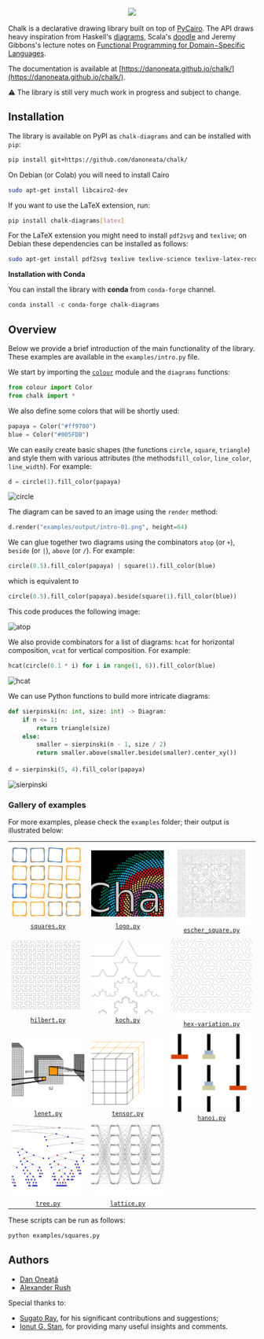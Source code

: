 <p align="center"><img src="https://raw.githubusercontent.com/danoneata/chalk/master/examples/output/logo-sm.png" width=300></p>

Chalk is a declarative drawing library built on top of [PyCairo](https://pycairo.readthedocs.io).
The API draws heavy inspiration from
Haskell's [diagrams](https://diagrams.github.io/),
Scala's [doodle](https://github.com/creativescala/doodle/) and
Jeremy Gibbons's lecture notes on [Functional Programming for Domain−Specific Languages](http://www.cs.ox.ac.uk/publications/publication7583-abstract.html).

The documentation is available at [https://danoneata.github.io/chalk/](https://danoneata.github.io/chalk/).

⚠️ The library is still very much work in progress and subject to change.

## Installation

The library is available on PyPI as `chalk-diagrams` and can be installed with `pip`:

```bash
pip install git+https://github.com/danoneata/chalk/
```

On Debian (or Colab) you will need to install Cairo

```bash
sudo apt-get install libcairo2-dev
```

If you want to use the LaTeX extension, run:

```bash
pip install chalk-diagrams[latex]
```

For the LaTeX extension you might need to install `pdf2svg` and `texlive`;
on Debian these dependencies can be installed as follows:

```bash
sudo apt-get install pdf2svg texlive texlive-science texlive-latex-recommended texlive-latex-extra
```

**Installation with Conda**

You can install the library with **conda** from `conda-forge` channel.

```powershell
conda install -c conda-forge chalk-diagrams
```

## Overview

Below we provide a brief introduction of the main functionality of the library.
These examples are available in the `examples/intro.py` file.

We start by importing the [`colour`](https://github.com/vaab/colour) module and the `diagrams` functions:

```python
from colour import Color
from chalk import *
```

We also define some colors that will be shortly used:

```python
papaya = Color("#ff9700")
blue = Color("#005FDB")
```

We can easily create basic shapes (the functions `circle`, `square`, `triangle`) and style them with various attributes (the methods`fill_color`, `line_color`, `line_width`).
For example:

```python
d = circle(1).fill_color(papaya)
```

![circle](https://raw.githubusercontent.com/danoneata/chalk/master/examples/output/intro-01.png)

The diagram can be saved to an image using the `render` method:

```python
d.render("examples/output/intro-01.png", height=64)
```

We can glue together two diagrams using the combinators `atop` (or `+`), `beside` (or `|`), `above` (or `/`).
For example:

```python
circle(0.5).fill_color(papaya) | square(1).fill_color(blue)
```

which is equivalent to

```python
circle(0.5).fill_color(papaya).beside(square(1).fill_color(blue))
```

This code produces the following image:

![atop](https://raw.githubusercontent.com/danoneata/chalk/master/examples/output/intro-02.png)

We also provide combinators for a list of diagrams:
`hcat` for horizontal composition, `vcat` for vertical composition.
For example:

```python
hcat(circle(0.1 * i) for i in range(1, 6)).fill_color(blue)
```
![hcat](https://raw.githubusercontent.com/danoneata/chalk/master/examples/output/intro-03.png)

We can use Python functions to build more intricate diagrams:

```python
def sierpinski(n: int, size: int) -> Diagram:
    if n <= 1:
        return triangle(size)
    else:
        smaller = sierpinski(n - 1, size / 2)
        return smaller.above(smaller.beside(smaller).center_xy())

d = sierpinski(5, 4).fill_color(papaya)
```

![sierpinski](https://raw.githubusercontent.com/danoneata/chalk/master/examples/output/intro-04.png)

### Gallery of examples

For more examples, please check the `examples` folder;
their output is illustrated below:

<table>
<tr>
<td align="center"><img src="doc/imgs/squares.png"><br><code><a href="https://github.com/danoneata/chalk/tree/master/examples/squares.py">squares.py</a></code></td>
<td align="center"><img src="doc/imgs/logo.png"><br><code><a href="https://github.com/danoneata/chalk/tree/master/examples/logo.py">logo.py</a></code></td>
<td align="center"><img src="doc/imgs/escher-square-limit.png"><br><code><a href="https://github.com/danoneata/chalk/tree/master/examples/escher_square.py">escher_square.py</a></code></td>
</tr>
<tr>
<td align="center"><img src="doc/imgs/hilbert.png"><br><code><a href="https://github.com/danoneata/chalk/tree/master/examples/hilbert.py">hilbert.py</a></code></td>
<td align="center"><img src="doc/imgs/koch.png"><br><code><a href="https://github.com/danoneata/chalk/tree/master/examples/koch.py">koch.py</a></code></td>
<td align="center"><img src="doc/imgs/hex-variation.png"><br><code><a href="https://github.com/danoneata/chalk/tree/master/examples/hex_variation.py">hex-variation.py</a></code></td>
</tr>
<tr>
<td align="center"><img src="doc/imgs/lenet.png"><br><code><a href="https://github.com/danoneata/chalk/tree/master/examples/lenet.py">lenet.py</a></code></td>
<td align="center"><img src="doc/imgs/tensor.png"><br><code><a href="https://github.com/danoneata/chalk/tree/master/examples/tensor.py">tensor.py</a></code></td>
<td align="center"><img src="doc/imgs/hanoi.png"><br><code><a href="https://github.com/danoneata/chalk/tree/master/examples/hanoi.py">hanoi.py</a></code></td>
</tr>
<tr>
<td align="center"><img src="doc/imgs/tree.png"><br><code><a href="https://github.com/danoneata/chalk/tree/master/examples/tree.py">tree.py</a></code></td>
<td align="center"><img src="doc/imgs/lattice.png"><br><code><a href="https://github.com/danoneata/chalk/tree/master/examples/lattice.py">lattice.py</a></code></td>
</tr>
<!--<tr>
</tr>
-->
</table>

These scripts can be run as follows:

```bash
python examples/squares.py
```

## Authors

- [Dan Oneață](http://doneata.bitbucket.io/)
- [Alexander Rush](http://rush-nlp.com/)

Special thanks to:
- [Sugato Ray](https://github.com/sugatoray/), for his significant contributions and suggestions;
- [Ionuț G. Stan](http://igstan.ro/), for providing many useful insights and comments.
